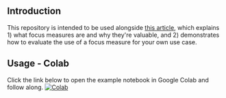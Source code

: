 ## Introduction
This repository is intended to be used alongside [this article](https://bowentkruse.github.io/articles/quantifying_focus/), which explains 1) what focus measures are and why they're valuable, and 2) demonstrates how to evaluate the use of a focus measure for your own use case.


## Usage - Colab
Click the link below to open the example notebook in Google Colab and follow along. 
[![Colab](https://colab.research.google.com/assets/colab-badge.svg)](https://colab.research.google.com/github/bowentkruse/quantifyingFocus/blob/master/demo.ipynb)
